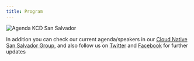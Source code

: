 ```yaml
---
title: Program
---
```


![Agenda KCD San Salvador](https://user-images.githubusercontent.com/16906503/106077765-c4beb600-60d7-11eb-97b9-05e28096f58e.png)

In addition you can check our current agenda/speakers in our [Cloud Native San Salvador Group](https://community.cncf.io/events/details/cncf-san-salvador-presents-kubernetes-community-day-el-salvador/#/), and also follow us on [Twitter](https://twitter.com/kcdelsalvador) and [Facebook](https://www.facebook.com/Cloud-Native-El-Salvador-100574895222131) for further updates
